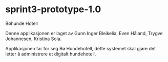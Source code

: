 # sprint3-prototype-1.0
Bøhunde Hotell

Denne applikasjonen er laget av Gunn Inger Bleikelia, Even Håland, Trygve Johannesen, Kristina Sola.

Applikasjonen tar for seg Bø Hundehotell, dette systemet skal gjøre det letter å administrere et digitalt hundehotell. 
